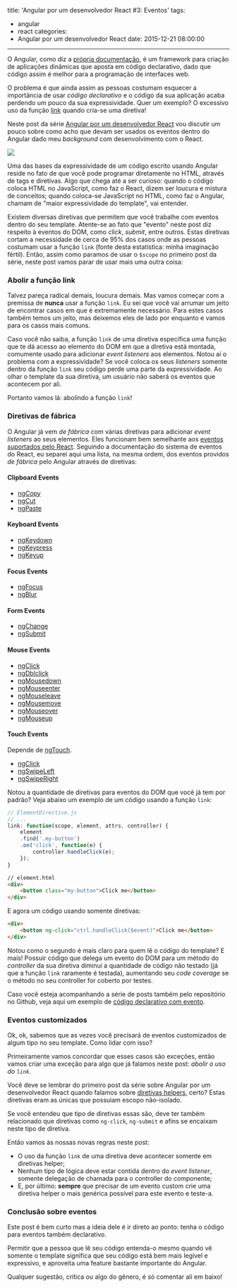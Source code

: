 title: 'Angular por um desenvolvedor React #3: Eventos'
tags:
  - angular
  - react
categories:
  - Angular por um desenvolvedor React
date: 2015-12-21 08:00:00
---
O Angular, como diz a [própria documentação](https://docs.angularjs.org/guide/introduction), é um framework para criação de aplicações dinâmicas que aposta em código declarativo, dado que código assim é melhor para a programação de interfaces web.

O problema é que ainda assim as pessoas costumam esquecer a importância de usar _código declarativo_ e o código da sua aplicação acaba perdendo um pouco da sua expressividade. Quer um exemplo? O excessivo uso da função [link](https://docs.angularjs.org/api/ng/service/$compile#-link-) quando cria-se uma diretiva!

Neste post da série [Angular por um desenvolvedor React](http://talyssonoc.github.io/categories/Angular-por-um-desenvolvedor-React/) vou discutir um pouco sobre como acho que devam ser usados os eventos dentro do Angular dado meu _background_ com desenvolvimento com o React.

<img src="https://angularjs.org/img/AngularJS-large.png"/>

<!-- more -->

Uma das bases da expressividade de um código escrito usando Angular reside no fato de que você pode programar diretamente no HTML, através de tags e diretivas. Algo que chega até a ser curioso: quando o código coloca HTML no JavaScript, como faz o React, dizem ser loucura e mistura de conceitos; quando coloca-se JavaScript no HTML, como faz o Angular, chamam de "maior expressividade do template", vai entender.

Existem diversas diretivas que permitem que você trabalhe com eventos dentro do seu template. Atente-se ao fato que "evento" neste post diz respeito à eventos do DOM, como _click_, _submit_, entre outros. Estas diretivas cortam a necessidade de cerca de 95% dos casos onde as pessoas costumam usar a função `link` (fonte desta estatística: minha imaginação fértil). Então, assim como paramos de usar o `$scope` no primeiro post da série, neste post vamos parar de usar mais uma outra coisa:

### Abolir a função link

Talvez pareça radical demais, loucura demais. Mas vamos começar com a premissa de __nunca__ usar a função `link`. Eu sei que você vai arrumar um jeito de encontrar casos em que é extremamente necessário. Para estes casos também temos um jeito, mas deixemos eles de lado por enquanto e vamos para os casos mais comuns.

Caso você não saiba, a função `link` de uma diretiva especifica uma função que te dá acesso ao elemento do DOM em que a diretiva está montada, comumente usado para adicionar _event listeners_ aos elementos. Notou aí o problema com a expressividade? Se você coloca os seus _listeners_ somente dentro da função `link` seu código perde uma parte da expressividade. Ao olhar o template da sua diretiva, um usuário não saberá os eventos que acontecem por ali.

Portanto vamos lá: abolindo a função `link`!

### Diretivas de fábrica

O Angular já vem _de fábrica_ com várias diretivas para adicionar _event listeners_ ao seus elementos. Eles funcionam bem semelhante aos [eventos suportados pelo React](https://facebook.github.io/react/docs/events.html). Seguindo a documentação do sistema de eventos do React, eu separei aqui uma lista, na mesma ordem, dos eventos providos _de fábrica_ pelo Angular através de diretivas:


#### Clipboard Events

- [ngCopy](https://docs.angularjs.org/api/ng/directive/ngCopy)
- [ngCut](https://docs.angularjs.org/api/ng/directive/ngCut)
- [ngPaste](https://docs.angularjs.org/api/ng/directive/ngPaste)

#### Keyboard Events

- [ngKeydown](https://docs.angularjs.org/api/ng/directive/ngKeydown)
- [ngKeypress](https://docs.angularjs.org/api/ng/directive/ngKeypress)
- [ngKeyup](https://docs.angularjs.org/api/ng/directive/ngKeyup)

#### Focus Events

- [ngFocus](https://docs.angularjs.org/api/ng/directive/ngFocus)
- [ngBlur](https://docs.angularjs.org/api/ng/directive/ngBlur)

#### Form Events

- [ngChange](https://docs.angularjs.org/api/ng/directive/ngChange)
- [ngSubmit](https://docs.angularjs.org/api/ng/directive/ngSubmit)

#### Mouse Events

- [ngClick](https://docs.angularjs.org/api/ng/directive/ngClick)
- [ngDblclick](https://docs.angularjs.org/api/ng/directive/ngDblclick)
- [ngMousedown](https://docs.angularjs.org/api/ng/directive/ngMousedown)
- [ngMouseenter](https://docs.angularjs.org/api/ng/directive/ngMouseenter)
- [ngMouseleave](https://docs.angularjs.org/api/ng/directive/ngMouseleave)
- [ngMousemove](https://docs.angularjs.org/api/ng/directive/ngMousemove)
- [ngMouseover](https://docs.angularjs.org/api/ng/directive/ngMouseover)
- [ngMouseup](https://docs.angularjs.org/api/ng/directive/ngMouseup)

#### Touch Events

Depende de [ngTouch](https://docs.angularjs.org/api/ngTouch).

- [ngClick](https://docs.angularjs.org/api/ngTouch/directive/ngClick)
- [ngSwipeLeft](https://docs.angularjs.org/api/ngTouch/directive/ngSwipeLeft)
- [ngSwipeRight](https://docs.angularjs.org/api/ngTouch/directive/ngSwipeRight)

Notou a quantidade de diretivas para eventos do DOM que você já tem por padrão? Veja abaixo um exemplo de um código usando a função `link`:

```js
// ElementDirective.js
// ...
link: function(scope, element, attrs, controller) {
	element
    .find('.my-button')
    .on('click', function(e) {
    	controller.handleClick(e);
    });
}
```

```html
// element.html
<div>
	<button class="my-button">Click me</button>
</div>
```

E agora um código usando somente diretivas:

```html
<div>
    <button ng-click="ctrl.handleClick($event)">Click me</button>
</div>
```

Notou como o segundo é mais claro para quem lê o código do template? E mais! Possuir código que delega um evento do DOM para um método do _controller_ da sua diretiva diminui a quantidade de código não testado (já que a função `link` raramente é testada), aumentando seu _code coverage_ se o método no seu controller for coberto por testes.

Caso você esteja acompanhando a série de posts também pelo repositório no Github, veja aqui um exemplo de [código declarativo com evento](https://github.com/talyssonoc/componentized-angular/blob/master/app/client/js/components/name-input/name-input.html#L2).

### Eventos customizados

Ok, ok, sabemos que as vezes você precisará de eventos customizados de algum tipo no seu template. Como lidar com isso?

Primeiramente vamos concordar que esses casos são exceções, então vamos criar uma exceção para algo que já falamos neste post: _abolir o uso do `link`_.

Você deve se lembrar do primeiro post da série sobre Angular por um desenvolvedor React quando falamos sobre [diretivas helpers](http://talyssonoc.github.io/2015/11/30/Angular-por-um-desenvolvedor-React-1-Componentizacao/#componentes-helpers-diretivas), certo? Estas diretivas eram as únicas que possuiam escopo não-isolado.

Se você entendeu que tipo de diretivas essas são, deve ter também relacionado que diretivas como `ng-click`, `ng-submit` e afins se encaixam neste tipo de diretiva.

Então vamos às nossas novas regras neste post:

- O uso da função `link` de uma diretiva deve acontecer somente em diretivas helper;
- Nenhum tipo de lógica deve estar contida dentro do _event listener_, somente delegação de chamada para o controller do componente;
- E, por último: __sempre__ que precisar de um evento custom crie uma diretiva helper o mais genérica possível para este evento e teste-a.

### Conclusão sobre eventos

Este post é bem curto mas a ideia dele é ir direto ao ponto: tenha o código para eventos também declarativo.

Permitir que a pessoa que lê seu código entenda-o mesmo quando vê somente o template significa que seu código está bem mais legível e expressivo, e aproveita uma feature bastante importante do Angular.

Qualquer sugestão, crítica ou algo do gênero, é só comentar ali em baixo!